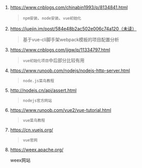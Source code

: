 1. https://www.cnblogs.com/chinabin1993/p/8134841.html

	> `npm安装`、`node安装`、`vue初始化`

2. https://juejin.im/post/584e48b2ac502e006c74a120（未读）

   > 基于vue-cli脚手架webpack模板的项目配置分析

3. https://www.cnblogs.com/jjgw/p/11334797.html

   > `vue初始化项目`中后部分比较有用

4. https://www.runoob.com/nodejs/nodejs-http-server.html

   > `node.js菜鸟教程`

5. http://nodejs.cn/api/assert.html

   > `nodejs官方网站`

6. https://www.runoob.com/vue2/vue-tutorial.html

   > `vue菜鸟教程`

7. https://cn.vuejs.org/

   > `vue官网`
   
8. https://weex.apache.org/

   weex网站